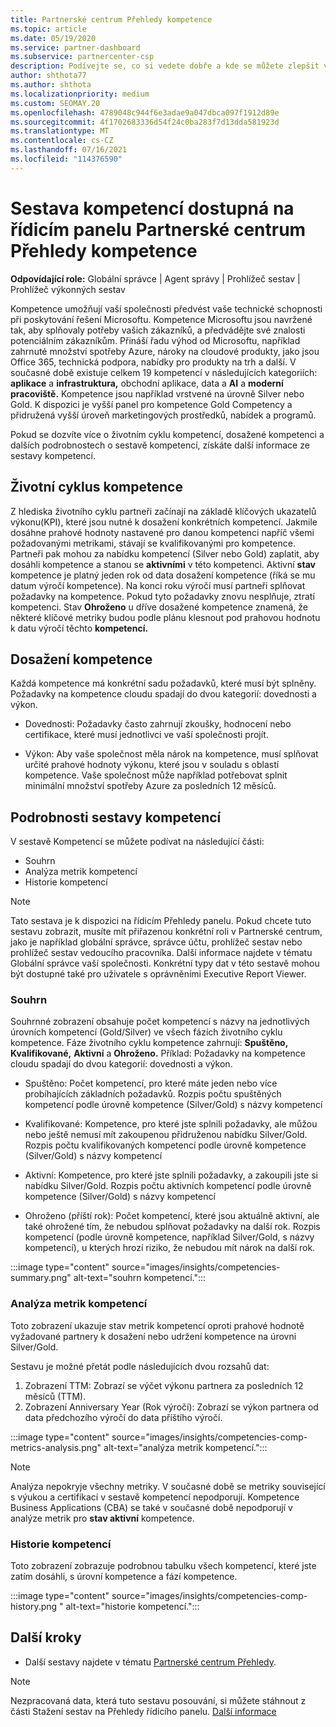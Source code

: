 ```yaml
---
title: Partnerské centrum Přehledy kompetence
ms.topic: article
ms.date: 05/19/2020
ms.service: partner-dashboard
ms.subservice: partnercenter-csp
description: Podívejte se, co si vedete dobře a kde se můžete zlepšit v souvislosti s kompetencemi, úrovněmi kompetencí a nabídkami Microsoftu, které vám pomůžou s doručováním řešení Microsoftu.
author: shthota77
ms.author: shthota
ms.localizationpriority: medium
ms.custom: SEOMAY.20
ms.openlocfilehash: 4789048c944f6e3adae9a047dbca097f1912d89e
ms.sourcegitcommit: 4f1702683336d54f24c0ba283f7d13dda581923d
ms.translationtype: MT
ms.contentlocale: cs-CZ
ms.lasthandoff: 07/16/2021
ms.locfileid: "114376590"
---
```

# <a name="competencies-report-available-from-the-partner-center-insights-dashboard"></a>Sestava kompetencí dostupná na řídicím panelu Partnerské centrum Přehledy kompetence

**Odpovídající role:** Globální správce | Agent správy | Prohlížeč sestav | Prohlížeč výkonných sestav

Kompetence umožňují vaší společnosti předvést vaše technické schopnosti při poskytování řešení Microsoftu. Kompetence Microsoftu jsou navržené tak, aby splňovaly potřeby vašich zákazníků, a předvádějte své znalosti potenciálním zákazníkům. Přináší řadu výhod od Microsoftu, například zahrnuté množství spotřeby Azure, nároky na cloudové produkty, jako jsou Office 365, technická podpora, nabídky pro produkty na trh a další. V současné době existuje celkem 19 kompetencí v následujících kategoriích: **aplikace** a **infrastruktura,** obchodní aplikace, data a **AI** a **moderní pracoviště.** Kompetence jsou například vrstvené na úrovně Silver nebo Gold. K dispozici je vyšší panel pro kompetence Gold Competency a přidružená vyšší úroveň marketingových prostředků, nabídek a programů.  

Pokud se dozvíte více o životním cyklu kompetencí, dosažené kompetenci a dalších podrobnostech o sestavě kompetencí, získáte další informace ze sestavy kompetencí.

## <a name="competency-life-cycle"></a>Životní cyklus kompetence

Z hlediska životního cyklu partneři začínají na základě klíčových ukazatelů výkonu(KPI), které jsou nutné k dosažení konkrétních kompetencí. Jakmile dosáhne prahové hodnoty nastavené pro danou kompetenci napříč všemi požadovanými metrikami, stávají se kvalifikovanými pro kompetence.  Partneři pak mohou za nabídku kompetencí (Silver nebo Gold) zaplatit, aby dosáhli kompetence a stanou se **aktivními** v této kompetenci. Aktivní **stav** kompetence je platný jeden rok od data dosažení kompetence (říká  se mu datum výročí kompetence). Na konci roku výročí musí partneři splňovat požadavky na kompetence. Pokud tyto požadavky znovu nesplňuje, ztratí kompetenci. Stav **Ohroženo** u dříve dosažené kompetence znamená, že některé klíčové metriky budou podle plánu klesnout pod prahovou hodnotu k datu výročí těchto **kompetencí.**

## <a name="competency-attainment"></a>Dosažení kompetence

Každá kompetence má konkrétní sadu požadavků, které musí být splněny. Požadavky na kompetence cloudu spadají do dvou kategorií: dovednosti a výkon.

- Dovednosti: Požadavky často zahrnují zkoušky, hodnocení nebo certifikace, které musí jednotlivci ve vaší společnosti projít.

- Výkon: Aby vaše společnost měla nárok na kompetence, musí splňovat určité prahové hodnoty výkonu, které jsou v souladu s oblastí kompetence. Vaše společnost může například potřebovat splnit minimální množství spotřeby Azure za posledních 12 měsíců.

## <a name="competencies-report-details"></a>Podrobnosti sestavy kompetencí

V sestavě Kompetencí se můžete podívat na následující části:

- Souhrn
- Analýza metrik kompetencí
- Historie kompetencí

 > [!NOTE]
 > Tato sestava je k dispozici na řídicím Přehledy panelu. Pokud chcete tuto sestavu zobrazit, musíte mít přiřazenou konkrétní roli v Partnerské centrum, jako je například globální správce, správce účtu, prohlížeč sestav nebo prohlížeč sestav vedoucího pracovníka. Další informace najdete v tématu Globální správce vaší společnosti. Konkrétní typy dat v této sestavě mohou být dostupné také pro uživatele s oprávněními Executive Report Viewer.

### <a name="summary"></a>Souhrn

Souhrnné zobrazení obsahuje počet kompetencí s názvy na jednotlivých úrovních kompetencí (Gold/Silver) ve všech fázích životního cyklu kompetence. Fáze životního cyklu kompetence zahrnují: **Spuštěno,** **Kvalifikované,** **Aktivní** a **Ohroženo.** Příklad: Požadavky na kompetence cloudu spadají do dvou kategorií: dovednosti a výkon.

- Spuštěno: Počet kompetencí, pro které máte jeden nebo více probíhajících základních požadavků.
Rozpis počtu spuštěných kompetencí podle úrovně kompetence (Silver/Gold) s názvy kompetencí

- Kvalifikované: Kompetence, pro které jste splnili požadavky, ale můžou nebo ještě nemusí mít zakoupenou přidruženou nabídku Silver/Gold. Rozpis počtu kvalifikovaných kompetencí podle úrovně kompetence (Silver/Gold) s názvy kompetencí

- Aktivní: Kompetence, pro které jste splnili požadavky, a zakoupili jste si nabídku Silver/Gold. Rozpis počtu aktivních kompetencí podle úrovně kompetence (Silver/Gold) s názvy kompetencí

- Ohroženo (příští rok): Počet kompetencí,  které jsou aktuálně aktivní, ale také ohrožené tím, že nebudou splňovat požadavky na další rok. 
Rozpis kompetencí (podle úrovně kompetence, například Silver/Gold, s názvy kompetencí), u kterých hrozí riziko, že nebudou mít nárok na další rok.

:::image type="content" source="images/insights/competencies-summary.png" alt-text="souhrn kompetencí.":::

### <a name="competency-metric-analysis"></a>Analýza metrik kompetencí

Toto zobrazení ukazuje stav metrik kompetencí oproti prahové hodnotě vyžadované partnery k dosažení nebo udržení kompetence na úrovni Silver/Gold. 

Sestavu je možné přetát podle následujících dvou rozsahů dat:

1. Zobrazení TTM: Zobrazí se výčet výkonu partnera za posledních 12 měsíců (TTM).
2. Zobrazení Anniversary Year (Rok výročí): Zobrazí se výkon partnera od data předchozího výročí do data příštího výročí.

:::image type="content" source="images/insights/competencies-comp-metrics-analysis.png" alt-text="analýza metrik kompetencí.":::

> [!NOTE]
 > Analýza nepokryje všechny metriky. V současné době se metriky související s výukou a certifikací v sestavě kompetencí nepodporují. Kompetence Business Applications (CBA) se také v současné době nepodporují v analýze metrik pro **stav aktivní** kompetence.

### <a name="competency-history"></a>Historie kompetencí

Toto zobrazení zobrazuje podrobnou tabulku všech kompetencí, které jste zatím dosáhli, s úrovní kompetence a fází kompetence.

:::image type="content" source="images/insights/competencies-comp-history.png " alt-text="historie kompetencí.":::

## <a name="next-steps"></a>Další kroky

- Další sestavy najdete v tématu [Partnerské centrum Přehledy](partner-center-insights.md).

>[!NOTE] 
> Nezpracovaná data, která tuto sestavu posouvání, si můžete stáhnout z části Stažení sestav na Přehledy řídicího panelu. [Další informace](insights-download-reports.md) 

